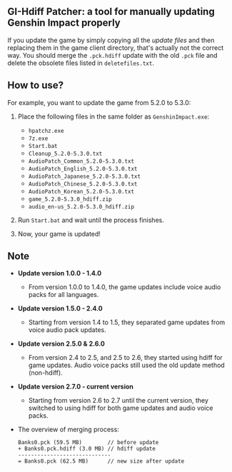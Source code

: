 ## GI-Hdiff Patcher: a tool for manually updating Genshin Impact properly

If you update the game by simply copying all the *update files* and then replacing them in the game client directory, that's actually not the correct way. You should merge the `.pck.hdiff` update with the old `.pck` file and delete the obsolete files listed in `deletefiles.txt`.

## How to use?

For example, you want to update the game from 5.2.0 to 5.3.0:

1. Place the following files in the same folder as `GenshinImpact.exe`:
   - `hpatchz.exe`
   - `7z.exe`
   - `Start.bat`
   - `Cleanup_5.2.0-5.3.0.txt`
   - `AudioPatch_Common_5.2.0-5.3.0.txt`
   - `AudioPatch_English_5.2.0-5.3.0.txt`
   - `AudioPatch_Japanese_5.2.0-5.3.0.txt`
   - `AudioPatch_Chinese_5.2.0-5.3.0.txt`
   - `AudioPatch_Korean_5.2.0-5.3.0.txt`
   - `game_5.2.0-5.3.0_hdiff.zip`
   - `audio_en-us_5.2.0-5.3.0_hdiff.zip`

2. Run `Start.bat` and wait until the process finishes.
3. Now, your game is updated!

## Note

- **Update version 1.0.0 - 1.4.0**
  - From version 1.0.0 to 1.4.0, the game updates include voice audio packs for all languages.
- **Update version 1.5.0 - 2.4.0**
  - Starting from version 1.4 to 1.5, they separated game updates from voice audio pack updates.
- **Update version 2.5.0 & 2.6.0**
  - From version 2.4 to 2.5, and 2.5 to 2.6, they started using hdiff for game updates. Audio voice packs still used the old update method (non-hdiff).
- **Update version 2.7.0 - current version**
  - Starting from version 2.6 to 2.7 until the current version, they switched to using hdiff for both game updates and audio voice packs.
  
- The overview of merging process:
    ```
    Banks0.pck (59.5 MB)        // before update
    + Banks0.pck.hdiff (3.0 MB) // hdiff update
    -----------------------------
    = Banks0.pck (62.5 MB)      // new size after update
	```
